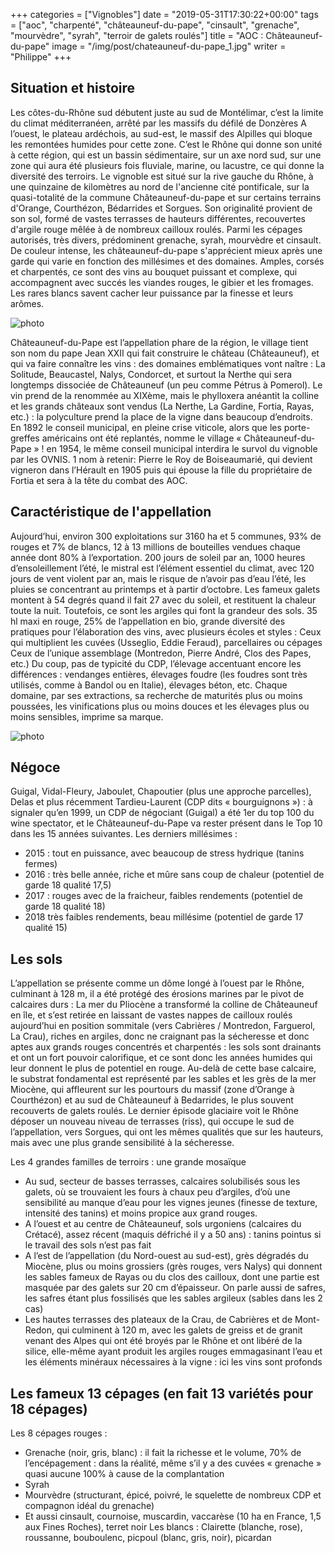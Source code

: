 +++
categories = ["Vignobles"]
date = "2019-05-31T17:30:22+00:00"
tags = ["aoc", "charpenté", "châteauneuf-du-pape", "cinsault", "grenache", "mourvèdre", "syrah", "terroir de galets roulés"] 
title = "AOC : Châteauneuf-du-pape"
image = "/img/post/chateauneuf-du-pape_1.jpg"
writer = "Philippe"
+++

## Situation et histoire

Les côtes-du-Rhône sud débutent juste au sud de Montélimar, c’est la limite du climat méditerranéen, arrêté par les massifs du défilé de Donzères A l’ouest, le plateau ardéchois, au sud-est, le massif des Alpilles qui bloque les remontées humides pour cette zone. C’est le Rhône qui donne son unité à cette région, qui est un bassin sédimentaire, sur un axe nord sud, sur une zone qui aura été plusieurs fois fluviale, marine, ou lacustre, ce qui donne la diversité des terroirs.
Le vignoble est situé sur la rive gauche du Rhône, à une quinzaine de kilomètres au nord de l'ancienne cité pontificale, sur la quasi-totalité de la commune Châteauneuf-du-pape et sur certains terrains d'Orange, Courthézon, Bédarrides et Sorgues. Son originalité provient de son sol, formé de vastes terrasses de hauteurs différentes, recouvertes d'argile rouge mêlée à de nombreux cailloux roulés. Parmi les cépages autorisés, très divers, prédominent grenache, syrah, mourvèdre et cinsault. De couleur intense, les châteauneuf-du-pape s'apprécient mieux après une garde qui varie en fonction des millésimes et des domaines. Amples, corsés et charpentés, ce sont des vins au bouquet puissant et complexe, qui accompagnent avec succés les viandes rouges, le gibier et les fromages. Les rares blancs savent cacher leur puissance par la finesse et leurs arômes.

![photo][2]

Châteauneuf-du-Pape est l’appellation phare de la région, le village tient son nom du pape Jean XXII qui fait construire le château (Châteauneuf), et qui va faire connaître les vins : des domaines emblématiques vont naître : La Solitude, Beaucastel, Nalys, Condorcet, et surtout la Nerthe qui sera longtemps dissociée de Châteauneuf  (un peu comme Pétrus à Pomerol). Le vin prend de la renommée au XIXème, mais le phylloxera anéantit la colline et les grands châteaux sont vendus (La Nerthe, La Gardine, Fortia, Rayas, etc.) : la polyculture prend la place de la vigne dans beaucoup d’endroits.
En 1892 le conseil municipal, en pleine crise viticole, alors que les porte-greffes américains ont été replantés, nomme le village « Châteauneuf-du-Pape » ! en 1954, le même conseil municipal interdira le survol du vignoble par les OVNIS.
1 nom à retenir: Pierre le Roy de Boiseaumarié, qui devient vigneron dans l’Hérault en 1905 puis qui épouse la fille du propriétaire de Fortia et sera à la tête du combat des AOC.

## Caractéristique de l'appellation

Aujourd’hui, environ 300 exploitations sur 3160 ha et 5 communes, 93% de rouges et 7% de blancs, 12 à 13 millions de bouteilles vendues chaque année dont 80% à l’exportation.
200 jours de soleil par an, 1000 heures d’ensoleillement l’été, le mistral est l’élément essentiel du climat, avec 120 jours de vent violent par an,  mais le risque de n’avoir pas d’eau l’été, les pluies se concentrant au printemps et à partir d’octobre. Les fameux galets montent à 54 degrés quand il fait 27 avec du soleil, et restituent la chaleur toute la nuit. Toutefois, ce sont les argiles qui font la grandeur des sols.
35 hl maxi en rouge, 25% de l’appellation en bio, grande diversité des pratiques pour l’élaboration des vins, avec plusieurs écoles et styles :
Ceux qui multiplient les cuvées (Usseglio, Eddie Feraud), parcellaires ou cépages
Ceux de l’unique assemblage (Montredon, Pierre André, Clos des Papes, etc.)
Du coup, pas de typicité du CDP, l’élevage accentuant encore les différences : vendanges entières, élevages foudre (les foudres sont très utilisés, comme à Bandol ou en Italie), élevages béton, etc. Chaque domaine, par ses extractions, sa recherche de maturités plus ou moins poussées, les vinifications plus ou moins douces et les élevages plus ou moins sensibles, imprime sa marque.

![photo][1]

## Négoce

Guigal, Vidal-Fleury, Jaboulet, Chapoutier (plus une approche parcelles), Delas et plus récemment Tardieu-Laurent (CDP dits « bourguignons ») : à signaler qu’en 1999, un CDP de négociant (Guigal) a été 1er du top 100 du wine spectator, et le Châteauneuf-du-Pape va rester présent dans le Top 10 dans les 15 années suivantes.
Les derniers millésimes :

* 2015 : tout en puissance, avec beaucoup de stress hydrique (tanins fermes)
* 2016 : très belle année, riche et mûre sans coup de chaleur (potentiel de garde 18 qualité 17,5)
* 2017 : rouges avec de la fraicheur, faibles rendements (potentiel de garde 18 qualité 18)
* 2018 très faibles rendements, beau millésime (potentiel de garde 17 qualité 15)

## Les sols

L’appellation se présente comme un dôme longé à l’ouest par le Rhône, culminant à 128 m, il a été protégé des érosions marines par le pivot de calcaires durs : La mer du Pliocène a transformé la colline de Châteauneuf en île, et s’est retirée en laissant de vastes nappes de cailloux roulés aujourd’hui en position sommitale (vers Cabrières / Montredon, Farguerol, La Crau), riches en argiles, donc ne craignant pas la sécheresse et donc aptes aux grands rouges concentrés et charpentés : les sols sont drainants et ont un fort pouvoir calorifique, et ce sont donc les années humides qui leur donnent le plus de potentiel en rouge. Au-delà de cette base calcaire, le substrat fondamental est représenté par les sables et les grès de la mer Miocène, qui affleurent sur les pourtours du massif (zone d’Orange à Courthézon) et au sud de Châteauneuf à Bedarrides, le plus souvent recouverts de galets roulés.
Le dernier épisode glaciaire voit le Rhône déposer un nouveau niveau de terrasses (riss), qui occupe le sud de l’appellation, vers Sorgues, qui ont les mêmes qualités que sur les hauteurs, mais avec une plus grande sensibilité à la sécheresse.

Les 4 grandes familles de terroirs : une grande mosaïque

* Au sud, secteur de basses terrasses, calcaires solubilisés sous les galets, où se trouvaient les fours à chaux peu d’argiles, d’où une sensibilité au manque d’eau pour les vignes jeunes (finesse de texture, intensité des tanins) et moins propice aux grand rouges.
* A l’ouest et au centre de Châteauneuf, sols urgoniens (calcaires du Crétacé), assez récent (maquis défriché il y a 50 ans) : tanins pointus si le travail des sols n’est pas fait
* A l’est de l’appellation (du Nord-ouest au sud-est), grès dégradés du Miocène, plus ou moins grossiers (grès rouges, vers Nalys) qui donnent les sables fameux de Rayas ou du clos des cailloux, dont une partie est masquée par des galets sur 20 cm d’épaisseur. On parle aussi de safres, les safres étant plus fossilisés que les sables argileux (sables dans les 2 cas)
* Les hautes terrasses des plateaux de la Crau, de Cabrières et de Mont-Redon, qui culminent à 120 m, avec les galets de greiss et de granit venant des Alpes qui ont été broyés par le Rhône et ont libéré de la silice, elle-même ayant produit les argiles rouges emmagasinant l’eau et les éléments minéraux nécessaires à la vigne : ici les vins sont profonds

## Les fameux 13 cépages (en fait 13 variétés pour 18 cépages)

Les 8 cépages rouges :

* Grenache (noir, gris, blanc) : il fait la richesse et le volume, 70% de l’encépagement : dans la réalité, même s’il y a des cuvées « grenache » quasi aucune 100% à cause de la complantation
* Syrah
* Mourvèdre (structurant, épicé, poivré, le squelette de nombreux CDP et compagnon idéal du grenache)
* Et aussi cinsault, cournoise, muscardin, vaccarèse (10 ha en France, 1,5 aux Fines Roches), terret noir
Les blancs : Clairette (blanche, rose), roussanne, bouboulenc, picpoul (blanc, gris, noir), picardan

[1]: /img/post/chateauneuf-du-pape_1.jpg
[2]: /img/post/chateauneuf-du-pape_2.jpg
